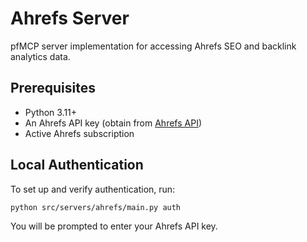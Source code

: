# Ahrefs Server

pfMCP server implementation for accessing Ahrefs SEO and backlink analytics data.

## Prerequisites

- Python 3.11+
- An Ahrefs API key (obtain from [Ahrefs API](https://ahrefs.com/api/))
- Active Ahrefs subscription

## Local Authentication

To set up and verify authentication, run:

```bash
python src/servers/ahrefs/main.py auth
```

You will be prompted to enter your Ahrefs API key.